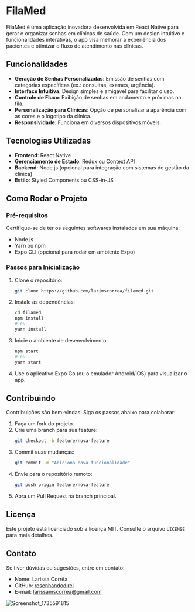 # FilaMed

FilaMed é uma aplicação inovadora desenvolvida em React Native para gerar e organizar senhas em clínicas de saúde. Com um design intuitivo e funcionalidades interativas, o app visa melhorar a experiência dos pacientes e otimizar o fluxo de atendimento nas clínicas.

## Funcionalidades

- **Geração de Senhas Personalizadas**: Emissão de senhas com categorias específicas (ex.: consultas, exames, urgência).
- **Interface Intuitiva**: Design simples e amigável para facilitar o uso.
- **Controle de Fluxo**: Exibição de senhas em andamento e próximas na fila.
- **Personalização para Clínicas**: Opção de personalizar a aparência com as cores e o logotipo da clínica.
- **Responsividade**: Funciona em diversos dispositivos móveis.

## Tecnologias Utilizadas

- **Frontend**: React Native
- **Gerenciamento de Estado**: Redux ou Context API
- **Backend**: Node.js (opcional para integração com sistemas de gestão da clínica)
- **Estilo**: Styled Components ou CSS-in-JS

## Como Rodar o Projeto

### Pré-requisitos

Certifique-se de ter os seguintes softwares instalados em sua máquina:

- Node.js
- Yarn ou npm
- Expo CLI (opcional para rodar em ambiente Expo)

### Passos para Inicialização

1. Clone o repositório:
   ```bash
   git clone https://github.com/larimscorrea/filamed.git
   ```

2. Instale as dependências:
   ```bash
   cd filamed
   npm install
   # ou
   yarn install
   ```

3. Inicie o ambiente de desenvolvimento:
   ```bash
   npm start
   # ou
   yarn start
   ```

4. Use o aplicativo Expo Go (ou o emulador Android/iOS) para visualizar o app.

## Contribuindo

Contribuições são bem-vindas! Siga os passos abaixo para colaborar:

1. Faça um fork do projeto.
2. Crie uma branch para sua feature:
   ```bash
   git checkout -b feature/nova-feature
   ```
3. Commit suas mudanças:
   ```bash
   git commit -m "Adiciona nova funcionalidade"
   ```
4. Envie para o repositório remoto:
   ```bash
   git push origin feature/nova-feature
   ```
5. Abra um Pull Request na branch principal.

## Licença

Este projeto está licenciado sob a licença MIT. Consulte o arquivo `LICENSE` para mais detalhes.

## Contato

Se tiver dúvidas ou sugestões, entre em contato:

- Nome: Larissa Corrêa
- GitHub: [resenhandodirei](https://github.com/resenhandodirei)
- E-mail: larissamscorrea@gmail.com

![Screenshot_1735591815](https://github.com/user-attachments/assets/e4e58185-30a6-434b-9ed7-8eaa9104aeb2)
